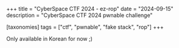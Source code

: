 +++
title = "CyberSpace CTF 2024 - ez-rop"
date = "2024-09-15"
description = "CyberSpace CTF 2024 pwnable challenge"

[taxonomies]
tags = ["ctf", "pwnable", "fake stack", "rop"]
+++

Only available in Korean for now ;)